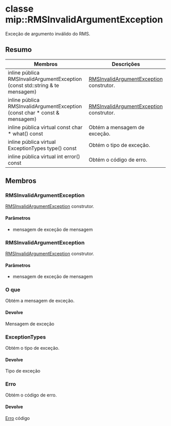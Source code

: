 # <a name="class-miprmsinvalidargumentexception"></a>classe mip::RMSInvalidArgumentException 
Exceção de argumento inválido do RMS.
  
## <a name="summary"></a>Resumo
 Membros                        | Descrições                                
--------------------------------|---------------------------------------------
inline pública RMSInvalidArgumentException (const std::string & te mensagem)  |  [RMSInvalidArgumentException](#classmip_1_1_r_m_s_invalid_argument_exception) construtor.
inline pública RMSInvalidArgumentException (const char * const & mensagem)  |  [RMSInvalidArgumentException](#classmip_1_1_r_m_s_invalid_argument_exception) construtor.
inline pública virtual const char * what() const  |  Obtém a mensagem de exceção.
inline pública virtual ExceptionTypes type() const  |  Obtém o tipo de exceção.
inline pública virtual int error() const  |  Obtém o código de erro.
  
## <a name="members"></a>Membros
  
### <a name="rmsinvalidargumentexception"></a>RMSInvalidArgumentException
[RMSInvalidArgumentException](#classmip_1_1_r_m_s_invalid_argument_exception) construtor.
  
#### <a name="parameters"></a>Parâmetros
* mensagem de exceção de mensagem
  
### <a name="rmsinvalidargumentexception"></a>RMSInvalidArgumentException
[RMSInvalidArgumentException](#classmip_1_1_r_m_s_invalid_argument_exception) construtor.
  
#### <a name="parameters"></a>Parâmetros
* mensagem de exceção de mensagem
  
### <a name="what"></a>O que
Obtém a mensagem de exceção.
  
#### <a name="returns"></a>Devolve
Mensagem de exceção
  
### <a name="exceptiontypes"></a>ExceptionTypes
Obtém o tipo de exceção.
  
#### <a name="returns"></a>Devolve
Tipo de exceção
  
### <a name="error"></a>Erro
Obtém o código de erro.
  
#### <a name="returns"></a>Devolve
[Erro](#classmip_1_1_error) código